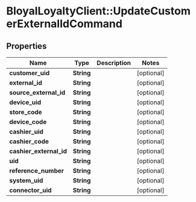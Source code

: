 # BloyalLoyaltyClient::UpdateCustomerExternalIdCommand

## Properties
Name | Type | Description | Notes
------------ | ------------- | ------------- | -------------
**customer_uid** | **String** |  | [optional] 
**external_id** | **String** |  | [optional] 
**source_external_id** | **String** |  | [optional] 
**device_uid** | **String** |  | [optional] 
**store_code** | **String** |  | [optional] 
**device_code** | **String** |  | [optional] 
**cashier_uid** | **String** |  | [optional] 
**cashier_code** | **String** |  | [optional] 
**cashier_external_id** | **String** |  | [optional] 
**uid** | **String** |  | [optional] 
**reference_number** | **String** |  | [optional] 
**system_uid** | **String** |  | [optional] 
**connector_uid** | **String** |  | [optional] 

